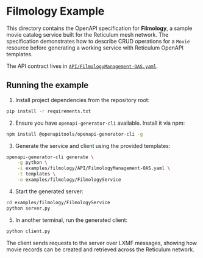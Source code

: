 # Filmology Example

This directory contains the OpenAPI specification for **Filmology**, a sample
movie catalog service built for the Reticulum mesh network. The specification
demonstrates how to describe CRUD operations for a `Movie` resource before
generating a working service with Reticulum OpenAPI templates.

The API contract lives in [`API/FilmologyManagement-OAS.yaml`](API/FilmologyManagement-OAS.yaml).

## Running the example

1. Install project dependencies from the repository root:

```bash
pip install -r requirements.txt
```

2. Ensure you have `openapi-generator-cli` available. Install it via npm:

```bash
npm install @openapitools/openapi-generator-cli -g
```

3. Generate the service and client using the provided templates:

```bash
openapi-generator-cli generate \
    -g python \
    -i examples/filmology/API/FilmologyManagement-OAS.yaml \
    -t templates \
    -o examples/filmology/FilmologyService
```

4. Start the generated server:

```bash
cd examples/filmology/FilmologyService
python server.py
```

5. In another terminal, run the generated client:

```bash
python client.py
```

The client sends requests to the server over LXMF messages, showing how movie
records can be created and retrieved across the Reticulum network.

